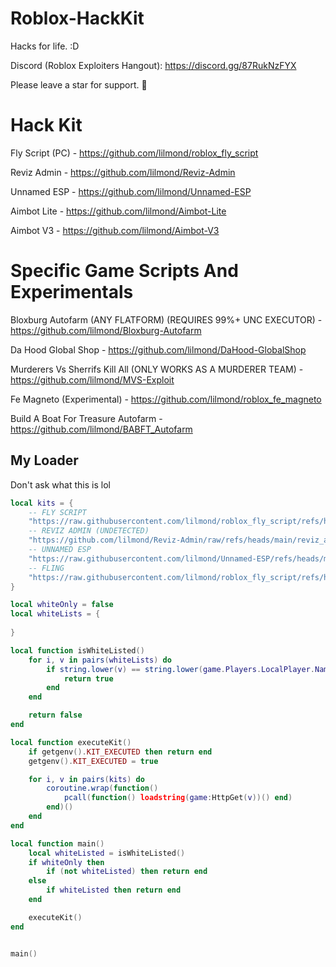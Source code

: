 # Roblox-HackKit
Hacks for life. :D

Discord (Roblox Exploiters Hangout): https://discord.gg/87RukNzFYX

Please leave a star for support. 💖

# Hack Kit
Fly Script (PC) - https://github.com/lilmond/roblox_fly_script

Reviz Admin - https://github.com/lilmond/Reviz-Admin

Unnamed ESP - https://github.com/lilmond/Unnamed-ESP

Aimbot Lite - https://github.com/lilmond/Aimbot-Lite

Aimbot V3 - https://github.com/lilmond/Aimbot-V3

# Specific Game Scripts And Experimentals
Bloxburg Autofarm (ANY FLATFORM) (REQUIRES 99%+ UNC EXECUTOR) - https://github.com/lilmond/Bloxburg-Autofarm

Da Hood Global Shop - https://github.com/lilmond/DaHood-GlobalShop

Murderers Vs Sherrifs Kill All (ONLY WORKS AS A MURDERER TEAM) - https://github.com/lilmond/MVS-Exploit

Fe Magneto (Experimental) - https://github.com/lilmond/roblox_fe_magneto

Build A Boat For Treasure Autofarm - https://github.com/lilmond/BABFT_Autofarm

## My Loader
Don't ask what this is lol

```lua
local kits = {
    -- FLY SCRIPT
    "https://raw.githubusercontent.com/lilmond/roblox_fly_script/refs/heads/main/latest.lua",
    -- REVIZ ADMIN (UNDETECTED)
    "https://github.com/lilmond/Reviz-Admin/raw/refs/heads/main/reviz_admin_undetected.lua",
    -- UNNAMED ESP
    "https://raw.githubusercontent.com/lilmond/Unnamed-ESP/refs/heads/master/UnnamedESP.lua",
    -- FLING
    "https://raw.githubusercontent.com/lilmond/roblox_fly_script/refs/heads/main/fling_v1.5.lua"
}

local whiteOnly = false
local whiteLists = {
    
}

local function isWhiteListed()
    for i, v in pairs(whiteLists) do
        if string.lower(v) == string.lower(game.Players.LocalPlayer.Name) then
            return true
        end
    end

    return false
end

local function executeKit()
    if getgenv().KIT_EXECUTED then return end
    getgenv().KIT_EXECUTED = true

    for i, v in pairs(kits) do
        coroutine.wrap(function()
            pcall(function() loadstring(game:HttpGet(v))() end)
        end)()
    end
end

local function main()
    local whiteListed = isWhiteListed()
    if whiteOnly then
        if (not whiteListed) then return end
    else
        if whiteListed then return end
    end

    executeKit()
end


main()
```
